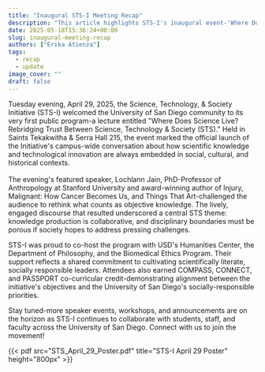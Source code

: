 ```yaml
---
title: "Inaugural STS-I Meeting Recap"
description: "This article highlights STS-I's inaugural event-'Where Does Science Live? Rebridging Trust Between Science, Technology & Society'-which brought students, faculty, and guest speaker Dr. Lochlann Jain together to explore how scientific knowledge is intertwined with social context. It sets the stage for an exciting slate of future programs as the Initiative deepens campus-wide conversations at USD."
date: 2025-05-18T15:36:24+00:00
slug: inaugural-meeting-recap
authors: ["Erika Atienza"]
tags:
  - recap
  - update
image_cover: ""
draft: false
---
```


Tuesday evening, April 29, 2025, the Science, Technology, & Society Initiative (STS-I) welcomed the University of San Diego community to its very first public program-a lecture entitled  "Where Does Science Live? Rebridging Trust Between Science, Technology & Society (STS)."  Held in Saints Tekakwitha & Serra Hall 215, the event marked the official launch of the Initiative's campus-wide conversation about how scientific knowledge and technological innovation are always embedded in social, cultural, and historical contexts. <br /><br />
The evening's featured speaker, Lochlann Jain, PhD-Professor of Anthropology at Stanford University and award-winning author of Injury, Malignant: How Cancer Becomes Us, and Things That Art-challenged the audience to rethink what counts as objective knowledge. The lively, engaged discourse that resulted underscored a central STS theme: knowledge production is collaborative, and disciplinary boundaries must be porous if society hopes to address pressing challenges.

STS-I was proud to co-host the program with USD's Humanities Center, the Department of Philosophy, and the Biomedical Ethics Program. Their support reflects a shared commitment to cultivating scientifically literate, socially responsible leaders. Attendees also earned COMPASS, CONNECT, and PASSPORT co-curricular credit-demonstrating alignment between the initiative's objectives and the University of San Diego's socially-responsible priorities.

Stay tuned-more speaker events, workshops, and announcements are on the horizon as STS-I continues to collaborate with students, staff, and faculty across the University of San Diego. Connect with us to join the movement!

{{< pdf src="STS_April_29_Poster.pdf" title="STS-I April 29 Poster" height="800px" >}}
